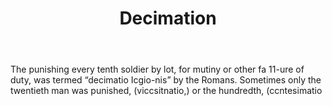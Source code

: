 ---
title: Decimation
letter: D
permalink: "/definitions/bld-decimation.html"
body: The punishing every tenth soldier by lot, for mutiny or other fa 11-ure of duty,
  was termed “decimatio Icgio-nis” by the Romans. Sometimes only the twentieth man
  was punished, (viccsitnatio,) or the hundredth, (ccntesimatio
published_at: '2018-07-07'
source: Black's Law Dictionary 2nd Ed (1910)
layout: post
---